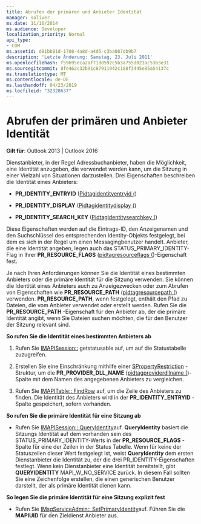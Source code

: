```yaml
---
title: Abrufen der primären und Anbieter Identität
manager: soliver
ms.date: 11/16/2014
ms.audience: Developer
localization_priority: Normal
api_type:
- COM
ms.assetid: d81bb81d-1708-4a8d-a4d5-c3ba087db9b7
description: 'Letzte Änderung: Samstag, 23. Juli 2011'
ms.openlocfilehash: f59695eca2af71dd592c5b3a755d021ac53b3e31
ms.sourcegitcommit: 8fe462c32b91c87911942c188f3445e85a54137c
ms.translationtype: MT
ms.contentlocale: de-DE
ms.lasthandoff: 04/23/2019
ms.locfileid: "32328637"
---
```

# <a name="retrieving-primary-and-provider-identity"></a>Abrufen der primären und Anbieter Identität

  
  
**Gilt für**: Outlook 2013 | Outlook 2016 
  
Dienstanbieter, in der Regel Adressbuchanbieter, haben die Möglichkeit, eine Identität anzugeben, die verwendet werden kann, um die Sitzung in einer Vielzahl von Situationen darzustellen. Drei Eigenschaften beschreiben die Identität eines Anbieters:
  
- **PR_IDENTITY_ENTRYID** ([Pidtagidentityentryid (](pidtagidentityentryid-canonical-property.md)) 
    
- **PR_IDENTITY_DISPLAY** ([Pidtagidentitydisplay (](pidtagidentitydisplay-canonical-property.md)) 
    
- **PR_IDENTITY_SEARCH_KEY** ([Pidtagidentitysearchkey (](pidtagidentitysearchkey-canonical-property.md)) 
    
Diese Eigenschaften werden auf die Eintrags-ID, den Anzeigenamen und den Suchschlüssel des entsprechenden Identity-Objekts festgelegt, bei dem es sich in der Regel um einen Messagingbenutzer handelt. Anbieter, die eine Identität angeben, legen auch das STATUS_PRIMARY_IDENTITY-Flag in Ihrer **PR_RESOURCE_FLAGS** ([pidtagresourceflags (](pidtagresourceflags-canonical-property.md))-Eigenschaft fest.
  
Je nach Ihren Anforderungen können Sie die Identität eines bestimmten Anbieters oder die primäre Identität für die Sitzung verwenden. Sie können die Identität eines Anbieters auch zu Anzeigezwecken oder zum Abrufen von Eigenschaften wie **PR_RESOURCE_PATH** ([pidtagresourcepath (](pidtagresourcepath-canonical-property.md)) verwenden. **PR_RESOURCE_PATH**, wenn festgelegt, enthält den Pfad zu Dateien, die vom Anbieter verwendet oder erstellt werden. Rufen Sie die **PR_RESOURCE_PATH** -Eigenschaft für den Anbieter ab, der die primäre Identität angibt, wenn Sie Dateien suchen möchten, die für den Benutzer der Sitzung relevant sind. 
  
 **So rufen Sie die Identität eines bestimmten Anbieters ab**
  
1. Rufen Sie [IMAPISession::](imapisession-getstatustable.md) getstatusable auf, um auf die Statustabelle zuzugreifen. 
    
2. Erstellen Sie eine Einschränkung mithilfe einer [SPropertyRestriction](spropertyrestriction.md) -Struktur, um die **PR_PROVIDER_DLL_NAME** ([pidtagproviderdllname (](pidtagproviderdllname-canonical-property.md))-Spalte mit dem Namen des angegebenen Anbieters zu vergleichen. 
    
3. Rufen Sie [IMAPITable:: FindRow](imapitable-findrow.md) auf, um die Zeile des Anbieters zu finden. Die Identität des Anbieters wird in der **PR_IDENTITY_ENTRYID** -Spalte gespeichert, sofern vorhanden. 
    
 **So rufen Sie die primäre Identität für eine Sitzung ab**
  
- Rufen Sie [IMAPISession:: QueryIdentity](imapisession-queryidentity.md)auf. **QueryIdentity** basiert die Sitzungs Identität auf dem vorhanden sein des STATUS_PRIMARY_IDENTITY-Werts in der **PR_RESOURCE_FLAGS** -Spalte für eine der Zeilen in der Status Tabelle. Wenn für keine der Statuszeilen dieser Wert festgelegt ist, weist **QueryIdentity** dem ersten Dienstanbieter die Identität zu, der die drei PR_IDENTITY-Eigenschaften festlegt. Wenn kein Dienstanbieter eine Identität bereitstellt, gibt **QUERYIDENTITY** MAPI_W_NO_SERVICE zurück. In diesem Fall sollten Sie eine Zeichenfolge erstellen, die einen generischen Benutzer darstellt, der als primäre Identität dienen kann. 
    
 **So legen Sie die primäre Identität für eine Sitzung explizit fest**
  
- Rufen Sie [IMsgServiceAdmin:: SetPrimaryIdentity](imsgserviceadmin-setprimaryidentity.md)auf. Führen Sie die **MAPIUID** für den Zieldienst Anbieter aus. 
    

